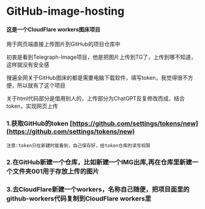 # GitHub-image-hosting
####  这是一个CloudFlare workers图床项目
用于网页端直接上传图片到GitHub的项目仓库中

初衷是看到Telegraph-Image项目，他是把图片上传到TG了，上传到哪不知道，这样就没有安全感

搜遍全网关于GitHub图床的都是需要电脑下载软件，填写token，我觉得很不方便，所以就有了这个项目

关于html代码部分是借用别人的，上传部分为ChatGPT反复修改而成，结合token，实现网页上传

### 1.获取GitHub的token [https://github.com/settings/tokens/new](https://github.com/settings/tokens/new)
`注意:token只在新建时能看到，自己保存好，给token仓库的读写权限`

### 2.在GitHub新建一个仓库，比如新建一个IMG出库,再在仓库里新建一个文件夹001用于存放上传的图片

### 3.去CloudFlare新建一个workers，名称自己随便，把项目面里的github-workers代码复制到CloudFlare workers里
